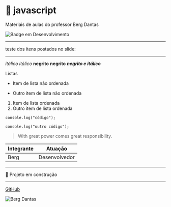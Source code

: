 # :octopus: javascript
Materiais de aulas do professor Berg Dantas

![Badge em Desenvolvimento](http://img.shields.io/static/v1?label=STATUS&message=EM%20DESENVOLVIMENTO&color=GREEN&style=for-the-badge)

___
teste dos itens postados no slide:
___


*itálico*
_itálico_
**negrito**
__negrito__
**_negrito e itálico_**


Listas 
- Item de lista não ordenada
* Outro item de lista não ordenada
1. Item de lista ordenada
2. Outro item de lista ordenada

```
console.log("código");
```
~~~~
console.log("outro código");
~~~~

> With great power comes great responsibility.

| Integrante | Atuação |
|------------|---------|
| Berg | Desenvolvedor   |

---
:construction: Projeto em construção
___

[GitHub](https://github.com) 

![Berg Dantas](https://github.com/bergdantas/bergdantas.github.io/blob/main/logo.png)